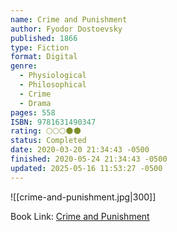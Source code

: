 ```yaml
---
name: Crime and Punishment
author: Fyodor Dostoevsky
published: 1866
type: Fiction
format: Digital
genre:
  - Physiological
  - Philosophical
  - Crime
  - Drama
pages: 558
ISBN: 9781631490347
rating: 🌕🌕🌕🌑🌑
status: Completed
date: 2020-03-20 21:34:43 -0500
finished: 2020-05-24 21:34:43 -0500
updated: 2025-05-16 11:53:27 -0500
---
```


![[crime-and-punishment.jpg|300]]

Book Link: [Crime and Punishment](https://www.goodreads.com/book/show/7144.Crime_and_Punishment)
